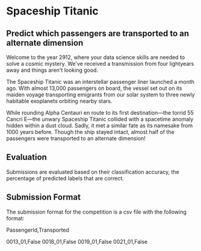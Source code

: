 # Spaceship Titanic
## Predict which passengers are transported to an alternate dimension

Welcome to the year 2912, where your data science skills are needed to solve a cosmic mystery. We've received a transmission from four lightyears away and things aren't looking good.

The Spaceship Titanic was an interstellar passenger liner launched a month ago. With almost 13,000 passengers on board, the vessel set out on its maiden voyage transporting emigrants from our solar system to three newly habitable exoplanets orbiting nearby stars.

While rounding Alpha Centauri en route to its first destination—the torrid 55 Cancri E—the unwary Spaceship Titanic collided with a spacetime anomaly hidden within a dust cloud. Sadly, it met a similar fate as its namesake from 1000 years before. Though the ship stayed intact, almost half of the passengers were transported to an alternate dimension!

## Evaluation
Submissions are evaluated based on their classification accuracy, the percentage of predicted labels that are correct.

## Submission Format
The submission format for the competition is a csv file with the following format:

PassengerId,Transported

0013_01,False
0018_01,False
0019_01,False
0021_01,False
